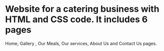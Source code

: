 # Website for a catering business with HTML and CSS code. It includes 6 pages 
Home, Gallery , Our Meals, Our services, About Us and Contact Us pages.

